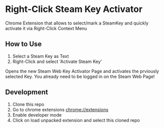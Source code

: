 # Right-Click Steam Key Activator
Chrome Extension that allows to select/mark a SteamKey and quickly activate it via Right-Click Context Menu

## How to Use

1. Select a Steam Key as Text
2. Right-Click and select 'Activate Steam Key'

Opens the new Steam Web Key Activator Page and activates the prviously selected Key.
You already need to be logged in on the Steam Web Page!

## Development

1. Clone this repo
2. Go to chrome extensions [chrome://extensions](chrome://extensions)
3. Enable developer mode
4. Click on load unpacked extension and select this cloned repo
